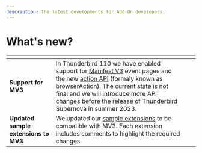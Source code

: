 ```yaml
---
description: The latest developments for Add-On developers.
---
```


# What's new?

<table data-card-size="large" data-view="cards"><thead><tr><th></th><th></th><th></th><th data-hidden data-card-target data-type="content-ref"></th></tr></thead><tbody><tr><td><strong>Support for MV3</strong></td><td>In Thunderbird 110 we have enabled support for <a href="manifest-v3.md">Manifest V3</a> event pages and the new <a href="https://webextension-api.thunderbird.net/en/latest-mv3/action.html">action API</a> (formaly known as browserAction). The current state is not final and we will introduce more API changes before the release of Thunderbird Supernova in summer 2023.</td><td></td><td></td></tr><tr><td><strong>Updated sample extensions to MV3</strong></td><td>We updated our <a href="https://github.com/thunderbird/sample-extensions">sample extensions</a> to be compatible with MV3. Each extension includes comments to highlight the required changes.</td><td></td><td></td></tr></tbody></table>
